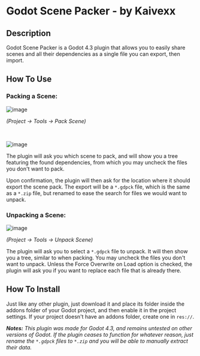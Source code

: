 # Godot Scene Packer - by Kaivexx

## Description
Godot Scene Packer is a Godot 4.3 plugin that allows you to easily share scenes and all their dependencies as a single file you can export, then import.

## How To Use
### Packing a Scene:
![image](https://github.com/user-attachments/assets/1fb5873d-52b2-4f56-9c62-57a5ccd905c5)

*(Project -> Tools -> Pack Scene)*

<br>

![image](https://github.com/user-attachments/assets/30a041d3-011a-47c5-ba32-232952056d4e)

The plugin will ask you which scene to pack, and will show you a tree featuring the found dependencies, from which you may uncheck the files you don't want to pack.

Upon confirmation, the plugin will then ask for the location where it should export the scene pack.
The export will be a `*.gdpck` file, which is the same as a `*.zip` file, but renamed to ease the search for files we would want to unpack.

### Unpacking a Scene:
![image](https://github.com/user-attachments/assets/63f315b3-3523-405a-91e1-b79de3be8764)

*(Project -> Tools -> Unpack Scene)*

The plugin will ask you to select a `*.gdpck` file to unpack.
It will then show you a tree, similar to when packing. You may uncheck the files you don't want to unpack.
Unless the Force Overwrite on Load option is checked, the plugin will ask you if you want to replace each file that is already there.

## How To Install
Just like any other plugin, just download it and place its folder inside the addons folder of your Godot project, and then enable it in the project settings.
If your project doesn't have an addons folder, create one in `res://`.

***Notes:** This plugin was made for Godot 4.3, and remains untested on other versions of Godot. If the plugin ceases to function for whatever reason, just rename the `*.gdpck` files to `*.zip` and you will be able to manually extract their data.*
